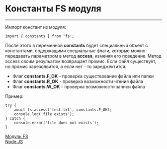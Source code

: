 # Константы FS модуля
____
Импорт констант из модуля:

```
import { constants } from 'fs';
```

После этого в переменной __constants__ будет специальный объект с константами, содержащими специальные флаги, которые можно передавать параметром в метод __access__, изменяя его поведение. Mетод access своим резульатом возвращает промис. Если файл существует, но промис зарезолвится, а если нет - то зареджектится.

* Флаг __constants.F_OK__ - проверка существование файла или папки
* Флаг __constants.R_OK__ - проверка возможности чтения файла
* Флаг __constants.W_OK__ - проверка возможности записи файла

Пример:
```
try {
	await fs.access('test.txt', constants.F_OK);
	console.log('file exists');
} catch {
	console.error('file does not exists');
}
```
[Модуль FS](filesystem.md)<br>
[Node.JS](nodeJS.md)<br>